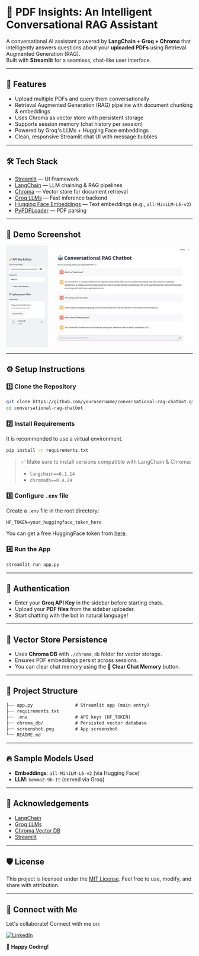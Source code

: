 
# 🤖 PDF Insights: An Intelligent Conversational RAG Assistant

A conversational AI assistant powered by **LangChain + Groq + Chroma** that intelligently answers questions about your **uploaded PDFs** using Retrieval Augmented Generation (RAG).  
Built with **Streamlit** for a seamless, chat-like user interface.

---

## 🚀 Features

- Upload multiple PDFs and query them conversationally
- Retrieval Augmented Generation (RAG) pipeline with document chunking & embeddings
- Uses Chroma as vector store with persistent storage
- Supports session memory (chat history per session)
- Powered by Groq's LLMs + Hugging Face embeddings
- Clean, responsive Streamlit chat UI with message bubbles

---

## 🛠️ Tech Stack

- [Streamlit](https://streamlit.io/) — UI Framework
- [LangChain](https://www.langchain.com/) — LLM chaining & RAG pipelines
- [Chroma](https://docs.trychroma.com/) — Vector store for document retrieval
- [Groq LLMs](https://console.groq.com/) — Fast inference backend
- [Hugging Face Embeddings](https://huggingface.co/) — Text embeddings (e.g., `all-MiniLM-L6-v2`)
- [PyPDFLoader](https://python.langchain.com/docs/modules/data_connection/document_loaders/pdf) — PDF parsing

---

## 📸 Demo Screenshot

<p align="center">
  <img src="Sample.png" alt="Conversational RAG Chatbot Screenshot" width="800"/>
</p>

---

## ⚙️ Setup Instructions

### 1️⃣ Clone the Repository
```bash
git clone https://github.com/yourusername/conversational-rag-chatbot.git
cd conversational-rag-chatbot
```

### 2️⃣ Install Requirements
It is recommended to use a virtual environment.

```bash
pip install -r requirements.txt
```

> ✅ Make sure to install versions compatible with LangChain & Chroma:
> - `langchain==0.1.14`
> - `chromadb==0.4.24`

### 3️⃣ Configure `.env` file

Create a `.env` file in the root directory:

```dotenv
HF_TOKEN=your_huggingface_token_here
```

You can get a free HuggingFace token from [here](https://huggingface.co/settings/tokens).

### 4️⃣ Run the App
```bash
streamlit run app.py
```

---

## 🔑 Authentication

- Enter your **Groq API Key** in the sidebar before starting chats.
- Upload your **PDF files** from the sidebar uploader.
- Start chatting with the bot in natural language!

---

## 💾 Vector Store Persistence

- Uses **Chroma DB** with `./chroma_db` folder for vector storage.
- Ensures PDF embeddings persist across sessions.
- You can clear chat memory using the **🧹 Clear Chat Memory** button.

---

## 📂 Project Structure

```
├── app.py                # Streamlit app (main entry)
├── requirements.txt
├── .env                  # API keys (HF_TOKEN)
├── chroma_db/            # Persisted vector database
├── screenshot.png        # App screenshot
└── README.md
```

---

## 🔥 Sample Models Used

- **Embeddings**: `all-MiniLM-L6-v2` (via Hugging Face)
- **LLM**: `Gemma2-9b-It` (served via Groq)

---

## 🙏 Acknowledgements

- [LangChain](https://www.langchain.com/)
- [Groq LLMs](https://groq.com/)
- [Chroma Vector DB](https://trychroma.com/)
- [Streamlit](https://streamlit.io/)

---

## 🛡️ License

This project is licensed under the [MIT License](LICENSE). Feel free to use, modify, and share with attribution.

---
## 📢 Connect with Me

Let's collaborate! Connect with me on:

[![LinkedIn](https://img.shields.io/badge/LinkedIn-0077B5?style=for-the-badge&logo=linkedin&logoColor=white)](https://www.linkedin.com/in/v-rithul-06b5632b6/)  

🚀 **Happy Coding!**
